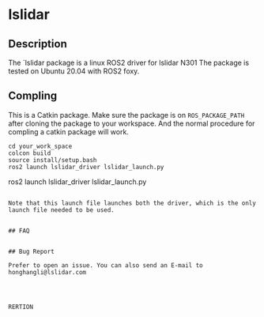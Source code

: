 # lslidar

## Description
The `lslidar package is a linux ROS2 driver for lslidar N301
The package is tested on Ubuntu 20.04 with ROS2 foxy.

## Compling
This is a Catkin package. Make sure the package is on `ROS_PACKAGE_PATH` after cloning the package to your workspace. And the normal procedure for compling a catkin package will work.

```
cd your_work_space
colcon build
source install/setup.bash
ros2 launch lslidar_driver lslidar_launch.py
```




ros2 launch lslidar_driver lslidar_launch.py

```

Note that this launch file launches both the driver, which is the only launch file needed to be used.


## FAQ


## Bug Report

Prefer to open an issue. You can also send an E-mail to honghangli@lslidar.com




RERTION 


